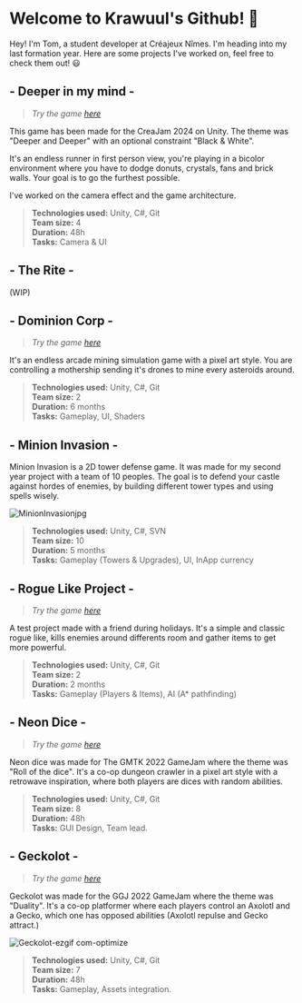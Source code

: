 # Welcome to Krawuul's Github! 👋

Hey! I'm Tom, a student developer at Créajeux Nîmes. I'm heading into my last formation year.
Here are some projects I've worked on, feel free to check them out! 😃

<!--## - From The Stars - -->
## - Deeper in my mind -

> *Try the game [here](https://sobriket.itch.io/dimm)*

This game has been made for the CreaJam 2024 on Unity. 
The theme was "Deeper and Deeper" with an optional constraint "Black & White".

It's an endless runner in first person view,
you're playing in a bicolor environment where you have to dodge donuts,
crystals, fans and brick walls. Your goal is to go the furthest possible.

I've worked on the camera effect and the game architecture.

<blockquote>
<b>Technologies used:</b> Unity, C#, Git<br>
<b>Team size:</b> 4<br>
<b>Duration:</b> 48h<br>
<b>Tasks:</b> Camera & UI
</blockquote>

## - The Rite -
(WIP)

## - Dominion Corp -

> *Try the game [here](https://sobriket.itch.io/dominion)*

It's an endless arcade mining simulation game with a pixel art style.
You are controlling a mothership sending it's drones to mine every asteroids around.

<blockquote>
<b>Technologies used:</b> Unity, C#, Git<br>
<b>Team size:</b> 2<br>
<b>Duration:</b> 6 months<br>
<b>Tasks:</b> Gameplay, UI, Shaders
</blockquote>

## - Minion Invasion -

Minion Invasion is a 2D tower defense game.
It was made for my second year project with a team of 10 peoples.
The goal is to defend your castle against hordes of enemies, by building different tower types and using spells wisely.

![MinionInvasionjpg](https://github.com/user-attachments/assets/d3f6ae42-9a71-45e6-8426-4db0e925d4c7)

<blockquote>
<b>Technologies used:</b> Unity, C#, SVN<br>
<b>Team size:</b> 10<br>
<b>Duration:</b> 5 months<br>
<b>Tasks:</b> Gameplay (Towers & Upgrades), UI, InApp currency
</blockquote>

## - Rogue Like Project -

> *Try the game [here](https://sobriket.itch.io/rogue-like-test)*

A test project made with a friend during holidays.
It's a simple and classic rogue like, kills enemies around differents room and gather items to get more powerful.

<blockquote>
<b>Technologies used:</b> Unity, C#, Git<br>
<b>Team size:</b> 2<br>
<b>Duration:</b> 2 months<br>
<b>Tasks:</b> Gameplay (Players & Items), AI (A* pathfinding)
</blockquote>

## - Neon Dice -

> *Try the game [here](https://flegmatik-surf.itch.io/neon-dice)*

Neon dice was made for The GMTK 2022 GameJam where the theme was "Roll of the dice".
It's a co-op dungeon crawler in a pixel art style with a retrowave inspiration,
where both players are dices with random abilities.

<blockquote>
<b>Technologies used:</b> Unity, C#, Git<br>
<b>Team size:</b> 8<br>
<b>Duration:</b> 48h<br>
<b>Tasks:</b> GUI Design, Team lead.
</blockquote>

## - Geckolot -

> *Try the game [here](https://mathieu-coutant.itch.io/geckolot)*

Geckolot was made for the GGJ 2022 GameJam where the theme was "Duality".
It's a co-op platformer where each players control an Axolotl and a Gecko,
which one has opposed abilities (Axolotl repulse and Gecko attract.)

![Geckolot-ezgif com-optimize](https://github.com/user-attachments/assets/a2ca9a76-742e-49d7-82f5-91ed319e811c)

<blockquote>
<b>Technologies used:</b> Unity, C#, Git<br>
<b>Team size:</b> 7<br>
<b>Duration:</b> 48h<br>
<b>Tasks:</b> Gameplay, Assets integration.
</blockquote>
